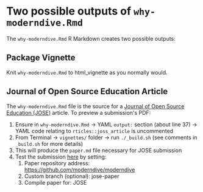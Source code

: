 # Two possible outputs of `why-moderndive.Rmd`

The `why-moderndive.Rmd` R Markdown creates two possible outputs:

## Package Vignette

Knit `why-moderndive.Rmd` to html_vignette as you normally would.

## Journal of Open Source Education Article

The `why-moderndive.Rmd` file is the source for a [Journal of Open Source Education (JOSE)](https://jose.theoj.org/) article. To preview a submission's PDF:

1. Ensure in `why-moderndive.Rmd` -> YAML `output:` section (about line 37) -> YAML code relating to `rticles::joss_article` is uncommented
1. From Terminal -> `vignettes/` folder -> run `./_build.sh` (see comments in `_build.sh` for more details)
1. This will produce the `paper.md` file necessary for JOSE submission
1. Test the submission [here](https://whedon.theoj.org/) by setting:
    1. Paper repository address: <https://github.com/moderndive/moderndive>
    1. Custom branch (optional): jose-paper
    1. Compile paper for: JOSE





